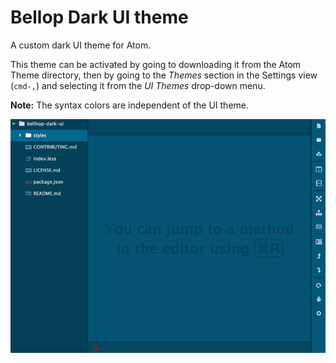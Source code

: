 # Bellop Dark UI theme

A custom dark UI theme for Atom.

This theme can be activated by going to downloading it from the Atom Theme directory, then by going to the _Themes_ section in the Settings view (`cmd-,`) and selecting it from the _UI Themes_ drop-down menu.

**Note:** The syntax colors are independent of the UI theme.

![](screenshot.png)
